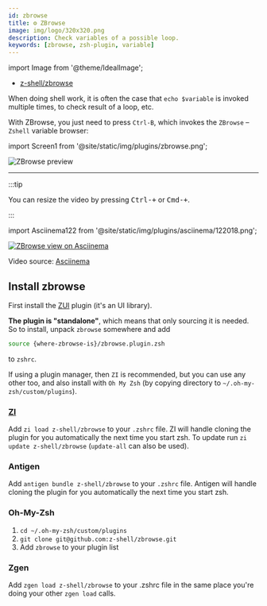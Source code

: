 ```yaml
---
id: zbrowse
title: ⚙️ ZBrowse
image: img/logo/320x320.png
description: Check variables of a possible loop.
keywords: [zbrowse, zsh-plugin, variable]
---
```


import Image from '@theme/IdealImage';

- [z-shell/zbrowse](https://github.com/z-shell/zbrowse)

When doing shell work, it is often the case that `echo $variable` is invoked multiple times, to check result of a loop,
etc.

With ZBrowse, you just need to press `Ctrl-B`, which invokes the `ZBrowse` – `Zshell` variable browser:

import Screen1 from '@site/static/img/plugins/zbrowse.png';

<img className="ScreenView" src={Screen1} alt="ZBrowse preview" />

---

:::tip

You can resize the video by pressing <kbd>Ctrl-+</kbd> or <kbd>Cmd-+</kbd>.

:::

import Asciinema122 from '@site/static/img/plugins/asciinema/122018.png';

<a href="https://asciinema.org/a/122018">
  <img className="ScreenView" src={Asciinema122} alt="ZBrowse view on Asciinema" />
</a>

Video source: [Asciinema](https://asciinema.org/a/122018)

## Install zbrowse

First install the [ZUI](https://github.com/z-shell/zui) plugin (it's an UI library).

**The plugin is "standalone"**, which means that only sourcing it is needed. So to install, unpack `zbrowse` somewhere
and add

```zsh
source {where-zbrowse-is}/zbrowse.plugin.zsh
```

to `zshrc`.

If using a plugin manager, then `ZI` is recommended, but you can use any other too, and also install with `Oh My Zsh`
(by copying directory to `~/.oh-my-zsh/custom/plugins`).

### [ZI](https://github.com/z-shell/zi)

Add `zi load z-shell/zbrowse` to your `.zshrc` file. ZI will handle cloning the plugin for you automatically the next
time you start zsh. To update run `zi update z-shell/zbrowse` (`update-all` can also be used).

### Antigen

Add `antigen bundle z-shell/zbrowse` to your `.zshrc` file. Antigen will handle cloning the plugin for you automatically
the next time you start zsh.

### Oh-My-Zsh

1. `cd ~/.oh-my-zsh/custom/plugins`
2. `git clone git@github.com:z-shell/zbrowse.git`
3. Add `zbrowse` to your plugin list

### Zgen

Add `zgen load z-shell/zbrowse` to your .zshrc file in the same place you're doing your other `zgen load` calls.
